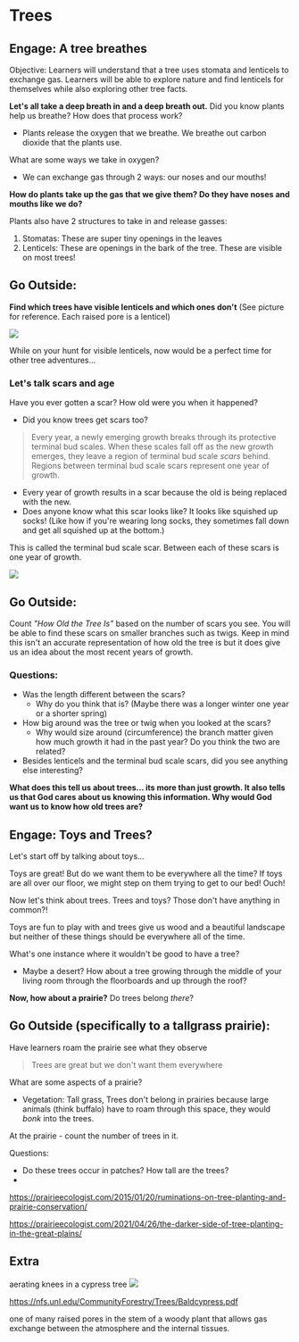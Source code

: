 # Trees

## Engage: A tree breathes 
Objective: Learners will understand that a tree uses stomata and lenticels to exchange gas. Learners will be able to explore nature and find lenticels for themselves while also exploring other tree facts.   

**Let's all take a deep breath in and a deep breath out.**
Did you know plants help us breathe? 
How does that process work? 
- Plants release the oxygen that we breathe. We breathe out carbon dioxide that the plants use.

What are some ways we take in oxygen?
- We can exchange gas through 2 ways: our noses and  our mouths!

**How do plants take up the gas that we give them? Do they have noses and mouths like we do?** 

Plants also have 2 structures to take in and release gasses:

1. Stomatas: These are super tiny openings in the leaves
2. Lenticels: These are openings in the bark of the tree. These are visible on most trees!


## Go Outside:
**Find which trees have visible lenticels and which ones don't** 
(See picture for reference. Each raised pore is a lenticel)

![](https://i.imgur.com/PymSL6W.png) 

While on your hunt for visible lenticels, now would be a perfect time for other tree adventures...

### Let's talk scars and age
Have you ever gotten a scar? How old were you when it happened? 
- Did you know trees get scars too? 

>Every year, a newly emerging growth breaks through its protective terminal bud scales. When these scales fall off as the new growth emerges, they leave a region of terminal bud scale *scars* behind. Regions between terminal bud scale scars represent one year of growth.



- Every year of growth results in a scar because the old is being replaced with the new.
- Does anyone know what this scar looks like? It looks like squished up socks! (Like how if you're wearing long socks, they sometimes fall down and get all squished up at the bottom.)

This is called the terminal bud scale scar. Between each of these scars is one year of growth. 

![](https://i.imgur.com/xxHWA4g.png)


 
## Go Outside: 

Count *"How Old the Tree Is"* based on the number of scars you see. You will be able to find these scars on smaller branches such as twigs. Keep in mind this isn't an accurate representation of how old the tree is but it does give us an idea about the most recent years of growth.

### Questions:
- Was the length different between the scars? 
    - Why do you think that is? (Maybe there was a longer winter one year or a shorter spring)
- How big around was the tree or twig when you looked at the scars?
    - Why would size around (circumference) the branch matter given how much growth it had in the past year? Do you think the two are related?
- Besides lenticels and the terminal bud scale scars, did you see anything else interesting?

**What does this tell us about trees... its more than just growth. It also tells us that God cares about us knowing this information. Why would God want us to know how old trees are?**




## Engage: Toys and Trees?

Let's start off by talking about toys...

Toys are great! But do we want them to be everywhere all the time? If toys are all over our floor, we might step on them trying to get to our bed! Ouch!

Now let's think about trees. Trees and toys? Those don't have anything in common?!

Toys are fun to play with and trees give us wood and a beautiful landscape but neither of these things should be everywhere all of the time. 

What's one instance where it wouldn't be good to have a tree?
- Maybe a desert? How about a tree growing through the middle of your living room through the floorboards and up through the roof? 

**Now, how about a prairie?** Do trees belong *there*?

## Go Outside (specifically to a tallgrass prairie):
Have learners roam the prairie see what they observe

>Trees are great but we don't want them everywhere

What are some aspects of a prairie?
- Vegetation: Tall grass, 
Trees don't belong in prairies because large animals (think buffalo) have to roam through this space, they would *bonk* into the trees. 

At the prairie - count the number of trees in it. 

Questions:
- Do these trees occur in patches? How tall are the trees?
- 


https://prairieecologist.com/2015/01/20/ruminations-on-tree-planting-and-prairie-conservation/ 

https://prairieecologist.com/2021/04/26/the-darker-side-of-tree-planting-in-the-great-plains/



## Extra

aerating knees in a cypress tree
![](https://i.imgur.com/CLKegGB.jpg)

https://nfs.unl.edu/CommunityForestry/Trees/Baldcypress.pdf 

one of many raised pores in the stem of a woody plant that allows gas exchange between the atmosphere and the internal tissues.
